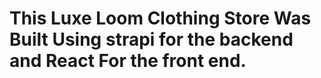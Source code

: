 # This Luxe Loom Clothing Store Was Built Using strapi for the backend and React For the front end.
